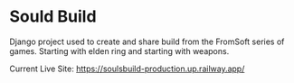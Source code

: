 # Sould Build
Django project used to create and share build from the FromSoft series of games. Starting with elden ring and starting
with weapons.

Current Live Site: https://soulsbuild-production.up.railway.app/